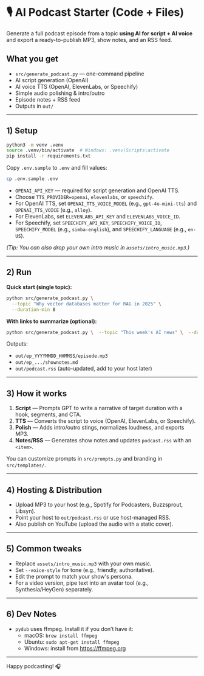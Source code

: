 # 🎙️ AI Podcast Starter (Code + Files)

Generate a full podcast episode from a topic **using AI for script + AI voice** and export a ready-to-publish MP3, show notes, and an RSS feed.

## What you get

- `src/generate_podcast.py` — one-command pipeline
- AI script generation (OpenAI)
- AI voice TTS (OpenAI, ElevenLabs, or Speechify)
- Simple audio polishing & intro/outro
- Episode notes + RSS feed
- Outputs in `out/`

---

## 1) Setup

```bash
python3 -m venv .venv
source .venv/bin/activate  # Windows: .venv\Scripts\activate
pip install -r requirements.txt
```

Copy `.env.sample` to `.env` and fill values:

```bash
cp .env.sample .env
```

- `OPENAI_API_KEY` — required for script generation and OpenAI TTS.
- Choose `TTS_PROVIDER=openai`, `elevenlabs`, or `speechify`.
- For OpenAI TTS, set `OPENAI_TTS_VOICE_MODEL` (e.g., `gpt-4o-mini-tts`) and `OPENAI_TTS_VOICE` (e.g., `alloy`).
- For ElevenLabs, set `ELEVENLABS_API_KEY` and `ELEVENLABS_VOICE_ID`.
- For Speechify, set `SPEECHIFY_API_KEY`, `SPEECHIFY_VOICE_ID`, `SPEECHIFY_MODEL` (e.g., `simba-english`), and `SPEECHIFY_LANGUAGE` (e.g., `en-US`).

_(Tip: You can also drop your own intro music in `assets/intro_music.mp3`.)_

---

## 2) Run

**Quick start (single topic):**

```bash
python src/generate_podcast.py \
  --topic "Why vector databases matter for RAG in 2025" \
  --duration-min 8
```

**With links to summarize (optional):**

```bash
python src/generate_podcast.py \  --topic "This week's AI news" \  --duration-min 10 \  --sources "https://openai.com" "https://arxiv.org" "https://news.ycombinator.com"
```

Outputs:

- `out/ep_YYYYMMDD_HHMMSS/episode.mp3`
- `out/ep_.../shownotes.md`
- `out/podcast.rss` (auto-updated, add to your host later)

---

## 3) How it works

1. **Script** — Prompts GPT to write a narrative of target duration with a hook, segments, and CTA.
2. **TTS** — Converts the script to voice (OpenAI, ElevenLabs, or Speechify).
3. **Polish** — Adds intro/outro stings, normalizes loudness, and exports MP3.
4. **Notes/RSS** — Generates show notes and updates `podcast.rss` with an `<item>`.

You can customize prompts in `src/prompts.py` and branding in `src/templates/`.

---

## 4) Hosting & Distribution

- Upload MP3 to your host (e.g., Spotify for Podcasters, Buzzsprout, Libsyn).
- Point your host to `out/podcast.rss` or use host-managed RSS.
- Also publish on YouTube (upload the audio with a static cover).

---

## 5) Common tweaks

- Replace `assets/intro_music.mp3` with your own music.
- Set `--voice-style` for tone (e.g., friendly, authoritative).
- Edit the prompt to match your show's persona.
- For a video version, pipe text into an avatar tool (e.g., Synthesia/HeyGen) separately.

---

## 6) Dev Notes

- `pydub` uses ffmpeg. Install it if you don’t have it:
  - macOS: `brew install ffmpeg`
  - Ubuntu: `sudo apt-get install ffmpeg`
  - Windows: install from https://ffmpeg.org

---

Happy podcasting! 🎧
